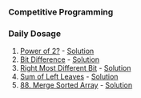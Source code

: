### Competitive Programming

### Daily Dosage

1) [Power of 2?](https://practice.geeksforgeeks.org/problems/power-of-2-1587115620/1) - [Solution](https://github.com/pawanembedded/comprog/blob/main/programs/pow_of_2.c)
2) [Bit Difference](https://practice.geeksforgeeks.org/problems/bit-difference-1587115620/1) - [Solution](https://github.com/pawanembedded/comprog/blob/main/programs/bit_difference.c)
3) [Right Most Different Bit](https://practice.geeksforgeeks.org/problems/rightmost-different-bit-1587115621/1#) - [Solution](https://github.com/pawanembedded/comprog/blob/main/programs/rightmost_diff_bit.c)
4) [Sum of Left Leaves](https://leetcode.com/problems/sum-of-left-leaves/) - [Solution](https://github.com/pawanembedded/comprog/blob/main/programs/sum_of_left_leaves.c)
5) [88. Merge Sorted Array](https://leetcode.com/problems/merge-sorted-array/description/) - [Solution](https://github.com/iLearnEmbedded/comprog/blob/main/programs/merge_sorted_array.c)

